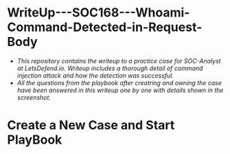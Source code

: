 # WriteUp---SOC168---Whoami-Command-Detected-in-Request-Body
* *This repository contains the writeup to a practice case for SOC-Analyst at LetsDefend.io. Writeup includes a thorough detail of command injection attack and how the detection was successful.*
* *All the questions from the playbook after creatring and owning the case have been answered in this writeup one by one with details shown in the screenshot.*
# Create a New Case and Start PlayBook
[](6.png)
